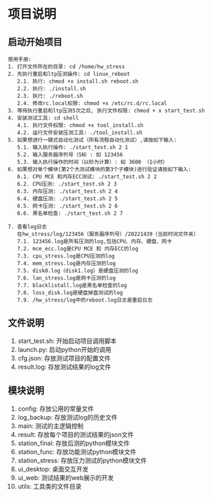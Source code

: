 # 项目说明

## 启动开始项目

```
使用手册:
1. 打开文件所在的目录: cd /home/hw_stress 
2. 先执行重启和ltp压测操作: cd linux_reboot 
   2.1. 执行: chmod +x install.sh reboot.sh 
   2.2. 执行: ./install.sh 
   2.3. 执行: ./reboot.sh 
   2.4. 修改rc.local权限: chmod +x /etc/rc.d/rc.local
3. 等待执行重启和ltp压测5次之后, 执行文件权限: chmod + x start_test.sh 
4. 安装测试工具: cd shell
   4.1. 执行文件权限: chmod +x tool_install.sh 
   4.2. 运行文件安装压测工具: ./tool_install.sh
5. 如果想进行一键式自动化测试（所有流程自动化测试）,请按如下输入:
   5.1. 输入执行操作: ./start_test.sh 2 1 
   5.2. 输入服务器序列号（SN）: 如 123456 
   5.3. 输入执行操作的时间（以秒为计算）: 如 3600 （1小时）
6. 如果想对单个模块(第2个大测试模块的第3个子模块)进行验证请按如下输入: 
   6.1. CPU MCE 和内存ECC测试: ./start_test.sh 2 2 
   6.2. CPU压测: ./start_test.sh 2 3 
   6.3. 内存压测: ./start_test.sh 2 4 
   6.4. 硬盘压测: ./start_test.sh 2 5 
   6.5. 网卡压测: ./start_test.sh 2 6 
   6.6. 黑名单检查: ./start_test.sh 2 7 
   
7. 查看log日志 
   在hw_stress/log/123456（服务器序列号）/20221439（当前时间文件夹）
   7.1. 123456.log是所有压测的log,包括CPU、内存、硬盘、网卡
   7.2. mce_ecc.log是CPU MCE 和 内存ECC的log
   7.3. cpu_stress.log是CPU压测的log
   7.4. mem_stress.log是内存压测的log
   7.5. disk0.log（disk1.log）是硬盘压测的log
   7.6. lan_stress.log是网卡压测的log
   7.7. blacklistall.log是黑名单检查的log
   7.8. loss_disk.log是硬盘掉盘测试的log
   7.9. /hw_stress/log中的reboot.log日志是重启日志
```

## 文件说明
1. start_test.sh: 开始启动项目调用脚本
2. launch.py: 启动python开始的调用
3. cfg.json: 存放测试项目的配置文件
4. result.log: 存放测试结果的log文件

## 模块说明
1. config: 存放公用的常量文件
2. log_backup: 存放测试log的历史文件
3. main: 测试的主逻辑控制
4. result: 存放每个项目的测试结果的json文件
5. station_final: 存放后测的python模块文件
6. station_func: 存放功能测试python模块文件
7. station_stress: 存放压力测试的python模块文件
8. ui_desktop: 桌面交互开发
9. ui_web: 测试结果的web展示的开发
10. utils: 工具类的文件目录
